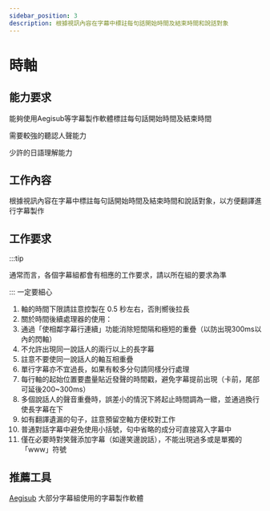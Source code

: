 ```yaml
---
sidebar_position: 3
description: 根據視訊內容在字幕中標註每句話開始時間及結束時間和說話對象
---
```


# 時軸
## 能力要求
能夠使用Aegisub等字幕製作軟體標註每句話開始時間及結束時間

需要較強的聽認人聲能力

少許的日語理解能力
## 工作內容
根據視訊內容在字幕中標註每句話開始時間及結束時間和說話對象，以方便翻譯進行字幕製作
## 工作要求

:::tip

通常而言，各個字幕組都會有相應的工作要求，請以所在組的要求為準

:::
一定要細心
1.	軸的時間下限請註意控製在 0.5 秒左右，否則嚮後拉長
2.	關於時間後續處理器的使用：
3.	通過「使相鄰字幕行連續」功能消除短間隔和極短的重疊（以防出現300ms以內的閃軸）
4.	不允許出現同一說話人的兩行以上的長字幕
5.	註意不要使同一說話人的軸互相重疊
6.	單行字幕亦不宜過長，如果有較多分句請同樣分行處理
7.	每行軸的起始位置要盡量貼近發聲的時間戳，避免字幕提前出現（卡前，尾部可延後200~300ms）
8.	多個說話人的聲音重疊時，誤差小的情況下將起止時間調為一緻，並通過換行使長字幕在下
9.	如有翻譯遺漏的句子，註意預留空軸方便校對工作
10.	普通對話字幕中避免使用小括號，句中省略的成分可直接寫入字幕中
11.	僅在必要時對笑聲添加字幕（如邊笑邊說話），不能出現過多或是單獨的「www」符號
## 推薦工具
[Aegisub](https://github.com/Aegisub/Aegisub) 大部分字幕組使用的字幕製作軟體